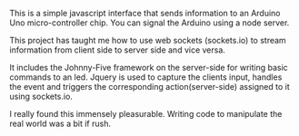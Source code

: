 This is a simple javascript interface that sends information to an Arduino Uno micro-controller chip. You can signal the Arduino using a node server.

This project has taught me how to use web sockets (sockets.io) to stream information from client side to server side and vice versa.

It includes the Johnny-Five framework on the server-side for writing basic commands to an led. Jquery is used to capture the clients input, handles the event and triggers the corresponding action(server-side) assigned to it using sockets.io.

I really found this immensely pleasurable. Writing code to manipulate the real world was a bit if rush. 
